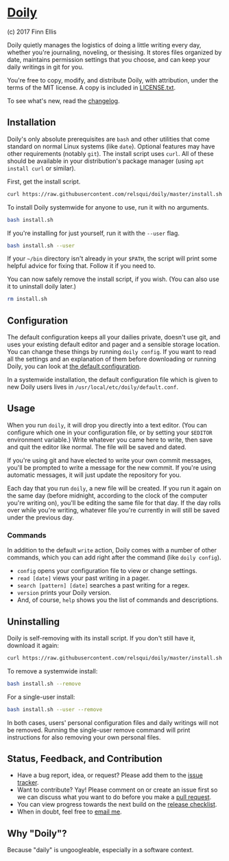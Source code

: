 # [Doily](https://github.com/relsqui/doily)
(c) 2017 Finn Ellis

Doily quietly manages the logistics of doing a little writing every day,
whether you're journaling, noveling, or thesising. It stores files organized by
date, maintains permission settings that you choose, and can keep your daily
writings in git for you.

You're free to copy, modify, and distribute Doily, with attribution, under the
terms of the MIT license. A copy is included in [LICENSE.txt](LICENSE.txt).

To see what's new, read the [changelog](CHANGELOG.md).


## Installation

Doily's only absolute prerequisites are `bash` and other utilities that come
standard on normal Linux systems (like `date`). Optional features may have
other requirements (notably `git`). The install script uses `curl`. All of
these should be available in your distribution's package manager (using
`apt install curl` or similar).

First, get the install script.

```bash
curl https://raw.githubusercontent.com/relsqui/doily/master/install.sh -o install.sh
```

To install Doily systemwide for anyone to use, run it with no arguments.

```bash
bash install.sh
```

If you're installing for just yourself, run it with the `--user` flag.

```bash
bash install.sh --user
```

If your `~/bin` directory isn't already in your `$PATH`, the script will print
some helpful advice for fixing that. Follow it if you need to.

You can now safely remove the install script, if you wish. (You can also use
it to uninstall doily later.)

```bash
rm install.sh
```


## Configuration

The default configuration keeps all your dailies private, doesn't use git, and
uses your existing default editor and pager and a sensible storage location.
You can change these things by running `doily config`. If you want to read all
the settings and an explanation of them before downloading or running Doily, you
can look at [the default configuration](default.conf).

In a systemwide installation, the default configuration file which is given to
new Doily users lives in `/usr/local/etc/doily/default.conf`.


## Usage

When you run `doily`, it will drop you directly into a text editor. (You can
configure which one in your configuration file, or by setting your `$EDITOR`
environment variable.) Write whatever you came here to write, then save and
quit the editor like normal. The file will be saved and dated.

If you're using git and have elected to write your own commit messages, you'll
be prompted to write a message for the new commit. If you're using automatic
messages, it will just update the repository for you.

Each day that you run `doily`, a new file will be created. If you run it again
on the same day (before midnight, according to the clock of the computer
you're writing on), you'll be editing the same file for that day. If the
day rolls over while you're writing, whatever file you're currently in will
still be saved under the previous day.

### Commands

In addition to the default `write` action, Doily comes with a number of other
commands, which you can add right after the command (like `doily config`).

* `config` opens your configuration file to view or change settings.
* `read [date]` views your past writing in a pager.
* `search [pattern] [date]` searches a past writing for a regex.
* `version` prints your Doily version.
* And, of course, `help` shows you the list of commands and descriptions.

## Uninstalling

Doily is self-removing with its install script. If you don't still have it,
download it again:

```bash
curl https://raw.githubusercontent.com/relsqui/doily/master/install.sh -o install.sh
```

To remove a systemwide install:

```bash
bash install.sh --remove
```

For a single-user install:

```bash
bash install.sh --user --remove
```

In both cases, users' personal configuration files and daily writings will
not be removed. Running the single-user remove command will print instructions
for also removing your own personal files.


## Status, Feedback, and Contribution

* Have a bug report, idea, or request? Please add them to the
  [issue tracker](https://github.com/relsqui/doily/issues).
* Want to contribute? Yay! Please comment on or create an issue first so we
  can discuss what you want to do before you make a
  [pull request](https://www.thinkful.com/learn/github-pull-request-tutorial/).
* You can view progress towards the next build on the
  [release checklist](CHECKLIST.md).
* When in doubt, feel free to [email me](mailto:relsqui@chiliahedron.com).

## Why "Doily"?

Because "daily" is ungoogleable, especially in a software context.
